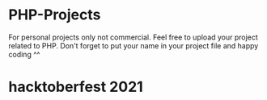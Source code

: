 # PHP-Projects

For personal projects only not commercial.
Feel free to upload your project related to PHP. 
Don't forget to put your name in your project file and happy coding ^^

# hacktoberfest 2021
